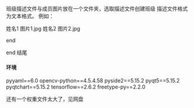 班级描述文件与成员图片放在一个文件夹，选取描述文件创建班级
描述文件格式为文本格式。
例如：

姓名1 图片1.jpg
姓名2 图片2.jpg

end

end 结尾


#### 环境

pyyaml==6.0
opencv-python==4.5.4.58
pyside2==5.15.2
pyqt5==5.15.2
pyqtchart==5.15.2
tensorflow==2.6.2
freetype-py==2.2.0


还有一个权重文件太大了，见网盘
